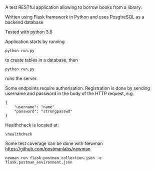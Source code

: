 A test RESTful application allowing to borrow books from a library.

Written using Flask framework in Python and uses PosgtreSQL as a backend database

Tested with python 3.6

Application starts by running 


```
python run.py 
```

to create tables in a database, then

```
python run.py 
```

runs the server.

Some endpoints require authorisation.
Registration is done by sending username and password in the body of the HTTP request, e.g.

```
{
	"username": "name"
	"password": "strongpasswd"
}
```


Healthcheck is located at:

```
\healthcheck
```

Some test coverage can be done with Newman
https://github.com/postmanlabs/newman


```
newman run flask.postman_collection.json -e flask.postman_environment.json
```
